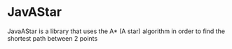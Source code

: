 # JavAStar

JavaAStar is a library that uses the A* (A star) algorithm in order to find the shortest path between 2 points

